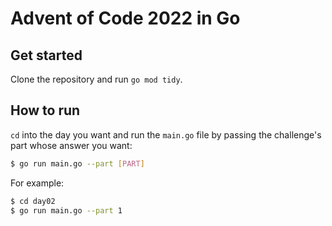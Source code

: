 # Advent of Code 2022 in Go

## Get started

Clone the repository and run `go mod tidy`.

## How to run

`cd` into the day you want and run the `main.go` file by passing the challenge's part whose answer you want:

```sh
$ go run main.go --part [PART]
```

For example:

```sh
$ cd day02
$ go run main.go --part 1
```
